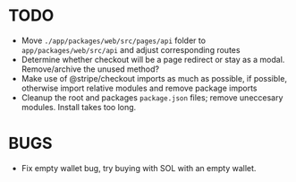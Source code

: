 # TODO

- Move `./app/packages/web/src/pages/api` folder to `app/packages/web/src/api` and adjust corresponding routes
- Determine whether checkout will be a page redirect or stay as a modal. Remove/archive the unused method?
- Make use of @stripe/checkout imports as much as possible, if possible, otherwise import relative modules and remove package imports
- Cleanup the root and packages `package.json` files; remove uneccesary modules. Install takes too long.

# BUGS
- Fix empty wallet bug, try buying with SOL with an empty wallet.